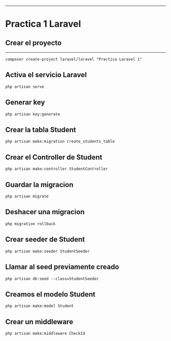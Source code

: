___
# Practica 1 Laravel

## Crear el proyecto
___

```
composer create-project laravel/laravel "Practica Laravel 1"
```

## Activa el servicio Laravel

```
php artisan serve
```

## Generar key
```
php artisan key:generate
```
## Crear la tabla Student

```
php artisan make:migration create_students_table
```

## Crear el Controller de Student

```
php artisan make:controller StudentController
```
## Guardar la migracion
```
php artisan migrate 
```
## Deshacer una migracion
```
php migration rollback
```

## Crear seeder de Student
```
php artisan make:seeder StudentSeeder
```

## Llamar al seed previamente creado
```
php artisan db:seed --class=StudentSeeder
```

## Creamos el modelo Student
```
php artisan make:model Student
```

## Crear un middleware
``` 
php artisan make:middleware CheckId
```